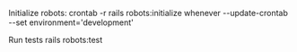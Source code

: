 Initialize robots:
crontab -r
rails robots:initialize
whenever --update-crontab --set environment='development'

Run tests
rails robots:test